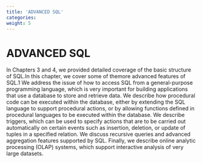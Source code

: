 ```yaml
---
title: 'ADVANCED SQL'
categories:
weight: 5
--- 
```


# ADVANCED SQL

In Chapters 3 and 4, we provided detailed coverage of the basic structure of SQL.In this chapter, we cover some of themore advanced features of SQL.1 We address the issue of how to access SQL from a general-purpose programming language, which is very important for building applications that use a database to store and retrieve data. We describe how procedural code can be executed within the database, either by extending the SQL language to support procedural actions, or by allowing functions defined in procedural languages to be executed within the database. We describe triggers, which can be used to specify actions that are to be carried out automatically on certain events such as insertion, deletion, or update of tuples in a specified relation. We discuss recursive queries and advanced aggregation features supported by SQL. Finally, we describe online analytic processing (OLAP) systems, which support interactive analysis of very large datasets.